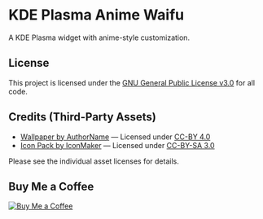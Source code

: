 # KDE Plasma Anime Waifu

A KDE Plasma widget with anime-style customization.

## License
This project is licensed under the [GNU General Public License v3.0](LICENSE) for all code.

## Credits (Third-Party Assets)
- [Wallpaper by AuthorName](https://original-link.com) — Licensed under [CC-BY 4.0](https://creativecommons.org/licenses/by/4.0/)
- [Icon Pack by IconMaker](https://icons.com/iconpack) — Licensed under [CC-BY-SA 3.0](https://creativecommons.org/licenses/by-sa/3.0/)

Please see the individual asset licenses for details.
## Buy Me a Coffee
[![Buy Me a Coffee](https://img.shields.io/badge/Buy%20Me%20a%20Coffee-FFDD00?style=for-the-badge&logo=buy-me-a-coffee&logoColor=black)](https://www.buymeacoffee.com/Azmuth)
